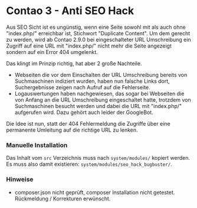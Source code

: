 Contao 3 - Anti SEO Hack
========================

Aus SEO Sicht ist es ungünstig, wenn eine Seite sowohl mit als auch ohne "index.php/" erreichbar ist, Stichwort "Duplicate Content". Um dem gerecht zu werden, wird ab Contao 2.9.0 bei eingeschalteter URL Umschreibung ein Zugriff auf eine URL mit "index.php/" nicht mehr die Seite angezeigt sondern auf ein Error 404 umgelenkt.

Das klingt im Prinzip richtig, hat aber 2 große Nachteile.

* Webseiten die vor dem Einschalten der URL Umschreibung bereits von Suchmaschinen indiziert wurden, haben nun falsche Links dort, Suchergebnisse zeigen nach Aufruf auf die Fehlerseite.
* Logauswertungen haben nachgewiesen, das sogar bei Webseiten die von Anfang an die URL Umschreibung eingeschaltet hatte, trotzdem von Suchmaschinen besucht werden und dabei die URL mit "index.php/" aufgerufen wird. Dazu gehört auch leider der GoogleBot.

Die Idee ist nun, statt der 404 Fehlermeldung die Zugriffe über eine permanente Umleitung auf die richtige URL zu lenken.

### Manuelle Installation

Das Inhalt vom `src` Verzeichnis muss nach `system/modules/` kopiert werden. Es muss also damit existieren: `system/modules/seo_hack_bugbuster/`.

### Hinweise
* composer.json nicht geprüft, composer Installation nicht getestet. Rückmeldung / Korrekturen erwünscht.

